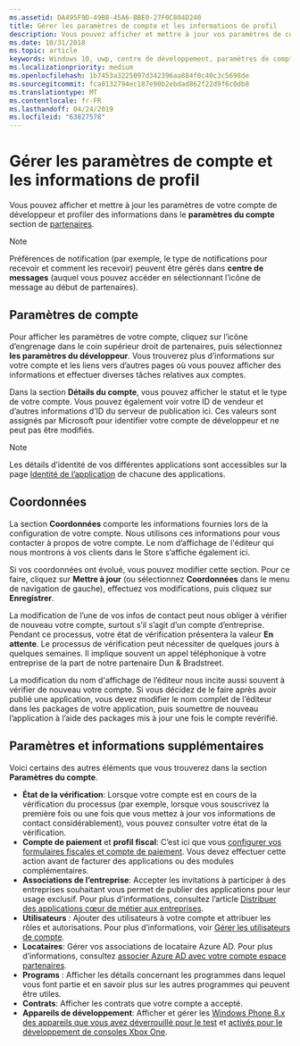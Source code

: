 ```yaml
---
ms.assetid: DA495F9D-49B8-45A6-BBE0-27F0C804D240
title: Gérer les paramètres de compte et les informations de profil
description: Vous pouvez afficher et mettre à jour vos paramètres de compte de développeur et les informations de profil dans la section de paramètres de compte de partenaires.
ms.date: 10/31/2018
ms.topic: article
keywords: Windows 10, uwp, centre de développement, paramètres de compte, profil, profil de compte, compte de développeur, paramètres de compte de développeur
ms.localizationpriority: medium
ms.openlocfilehash: 1b7453a3225097d342396aa884f0c40c3c5698de
ms.sourcegitcommit: fca0132794ec187e90b2ebdad862f22d9f6c0db8
ms.translationtype: MT
ms.contentlocale: fr-FR
ms.lasthandoff: 04/24/2019
ms.locfileid: "63827578"
---
```

# <a name="manage-account-settings-and-profile-info"></a>Gérer les paramètres de compte et les informations de profil

Vous pouvez afficher et mettre à jour les paramètres de votre compte de développeur et profiler des informations dans le **paramètres du compte** section de [partenaires](https://partner.microsoft.com/dashboard). 

> [!NOTE]
> Préférences de notification (par exemple, le type de notifications pour recevoir et comment les recevoir) peuvent être gérés dans **centre de messages** (auquel vous pouvez accéder en sélectionnant l’icône de message au début de partenaires).

## <a name="account-settings"></a>Paramètres de compte

Pour afficher les paramètres de votre compte, cliquez sur l’icône d’engrenage dans le coin supérieur droit de partenaires, puis sélectionnez **les paramètres du développeur**. Vous trouverez plus d’informations sur votre compte et les liens vers d’autres pages où vous pouvez afficher des informations et effectuer diverses tâches relatives aux comptes.

Dans la section **Détails du compte**, vous pouvez afficher le statut et le type de votre compte. Vous pouvez également voir votre ID de vendeur et d’autres informations d’ID du serveur de publication ici. Ces valeurs sont assignés par Microsoft pour identifier votre compte de développeur et ne peut pas être modifiés.

> [!NOTE]
> Les détails d’identité de vos différentes applications sont accessibles sur la page [Identité de l’application](view-app-identity-details.md) de chacune des applications.

## <a name="contact-info"></a>Coordonnées

La section **Coordonnées** comporte les informations fournies lors de la configuration de votre compte. Nous utilisons ces informations pour vous contacter à propos de votre compte. Le nom d’affichage de l'éditeur qui nous montrons à vos clients dans le Store s’affiche également ici.

Si vos coordonnées ont évolué, vous pouvez modifier cette section. Pour ce faire, cliquez sur **Mettre à jour** (ou sélectionnez **Coordonnées** dans le menu de navigation de gauche), effectuez vos modifications, puis cliquez sur **Enregistrer**.

La modification de l’une de vos infos de contact peut nous obliger à vérifier de nouveau votre compte, surtout s’il s’agit d’un compte d’entreprise. Pendant ce processus, votre état de vérification présentera la valeur **En attente**. Le processus de vérification peut nécessiter de quelques jours à quelques semaines. Il implique souvent un appel téléphonique à votre entreprise de la part de notre partenaire Dun & Bradstreet.

La modification du nom d'affichage de l’éditeur nous incite aussi souvent à vérifier de nouveau votre compte. Si vous décidez de le faire après avoir publié une application, vous devez modifier le nom complet de l’éditeur dans les packages de votre application, puis soumettre de nouveau l’application à l’aide des packages mis à jour une fois le compte revérifié.


## <a name="additional-settings-and-info"></a>Paramètres et informations supplémentaires

Voici certains des autres éléments que vous trouverez dans la section **Paramètres du compte**.

- **État de la vérification**: Lorsque votre compte est en cours de la vérification du processus (par exemple, lorsque vous souscrivez la première fois ou une fois que vous mettez à jour vos informations de contact considérablement), vous pouvez consulter votre état de la vérification.
- **Compte de paiement** et **profil fiscal**: C’est ici que vous [configurer vos formulaires fiscales et compte de paiement](setting-up-your-payout-account-and-tax-forms.md). Vous devez effectuer cette action avant de facturer des applications ou des modules complémentaires.
- **Associations de l’entreprise**: Accepter les invitations à participer à des entreprises souhaitant vous permet de publier des applications pour leur usage exclusif. Pour plus d’informations, consultez l’article [Distribuer des applications cœur de métier aux entreprises](distribute-lob-apps-to-enterprises.md).
- **Utilisateurs** : Ajouter des utilisateurs à votre compte et attribuer les rôles et autorisations. Pour plus d’informations, voir [Gérer les utilisateurs de compte](manage-account-users.md).
- **Locataires**: Gérer vos associations de locataire Azure AD. Pour plus d’informations, consultez [associer Azure AD avec votre compte espace partenaires](associate-azure-ad-with-dev-center.md).
- **Programs** : Afficher les détails concernant les programmes dans lequel vous font partie et en savoir plus sur les autres programmes qui peuvent être utiles.
- **Contrats**: Afficher les contrats que votre compte a accepté.
- **Appareils de développement**: Afficher et gérer les [Windows Phone 8.x des appareils que vous avez déverrouillé pour le test](https://go.microsoft.com/fwlink/p/?LinkId=533897) et [activés pour le développement de consoles Xbox One](../xbox-apps/devkit-activation.md). 


